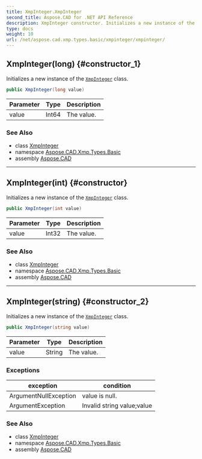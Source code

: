 ```yaml
---
title: XmpInteger.XmpInteger
second_title: Aspose.CAD for .NET API Reference
description: XmpInteger constructor. Initializes a new instance of the XmpInteger class
type: docs
weight: 10
url: /net/aspose.cad.xmp.types.basic/xmpinteger/xmpinteger/
---
```

## XmpInteger(long) {#constructor_1}

Initializes a new instance of the [`XmpInteger`](../) class.

```csharp
public XmpInteger(long value)
```

| Parameter | Type | Description |
| --- | --- | --- |
| value | Int64 | The value. |

### See Also

* class [XmpInteger](../)
* namespace [Aspose.CAD.Xmp.Types.Basic](../../xmpinteger/)
* assembly [Aspose.CAD](../../../)

---

## XmpInteger(int) {#constructor}

Initializes a new instance of the [`XmpInteger`](../) class.

```csharp
public XmpInteger(int value)
```

| Parameter | Type | Description |
| --- | --- | --- |
| value | Int32 | The value. |

### See Also

* class [XmpInteger](../)
* namespace [Aspose.CAD.Xmp.Types.Basic](../../xmpinteger/)
* assembly [Aspose.CAD](../../../)

---

## XmpInteger(string) {#constructor_2}

Initializes a new instance of the [`XmpInteger`](../) class.

```csharp
public XmpInteger(string value)
```

| Parameter | Type | Description |
| --- | --- | --- |
| value | String | The value. |

### Exceptions

| exception | condition |
| --- | --- |
| ArgumentNullException | value is null. |
| ArgumentException | Invalid string value;value |

### See Also

* class [XmpInteger](../)
* namespace [Aspose.CAD.Xmp.Types.Basic](../../xmpinteger/)
* assembly [Aspose.CAD](../../../)



